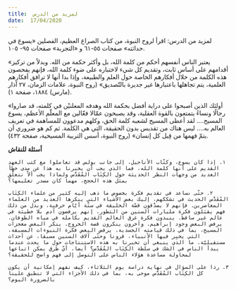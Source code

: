 ```yaml
---
title:  لمزيد من الدرس
date:  17/04/2020
---
```


لمزيد من الدرس: اقرأ لروح النبوة، من كتاب الصراع العظيم، الفصلين «يسوع في حداثته» صفحات ٥٥-٦١ و «التجربة» صفحات ٩٥- ١٠٥.

«يعتبر الناس أنفسهم أحكم من كلمة الله، بل وأكثر حكمة من الله. وبدلاً من تركيز أقدامهم على أساس ثابت، وتقديم كل شيء لاختباره على ضوء كلمة الله، فإنهم يفحصون هذه الكلمة من خلال أفكارهم الخاصة حول العلم والطبيعة، وإذا بدا أنها لا ترافق أفكارهم العلمية، يتم تجاهلها باعتبارها غير جديرة بالتّصديق» (روح النبوة، علامات الزمان، ٢٧ آذار (مارس) ١٨٨٤، صفحة ١).

«أولئك الذين أصبحوا على دراية أفضل بحكمة الله وهدفه المعلنيْن في كلمته، قد صاروا رجالًا ونساءً يتمتعون بالقوة العقلية، وقد يصبحون عمّالا فعّالين مع المعلّم الأعظم، يسوع المسيح.... لقد أعطى المسيح لشعبه كلمة الحق، وكلهم مدعوون للمساهمة في تعريف العالم به.... ليس هناك من تقديس بدون الحقيقة، التي هي الكلمة. ثم كم هو ضروري أن يتمّ فهمها من قِبل كل إنسان» (روح النبوة، أسس التربية المسيحية، صفحة ٤٣٢).

**أسئلة للنقاش**

`١. إذا كان يسوع، وكتّاب الأناجيل، إلى جانب بولس قد تعاملوا مع كتب العهد القديم على أنها كلمة الله، فما الذي يجب أن يخبرنا به هذا عن مدى خطأ العديد من وجهات النظر الحديثة حول الكِتَاب المُقَدَّس ولماذا يجب ألاّ نتعلُّق بمثل هذه الحجج، مهما كان مصدر تعليمها؟`

`٢. حتّى نساعد في تقديم فكرة بخصوص ما ذهب إليه كثير من علماء الكِتَاب المُقَدَّس الحديث في تشككهم، إليك بعض الأشياء التي ينكرها العديد من العلماء المعاصرين. فإنهم لا يصدّقون قصّة الخليقة في ستّة أيّام حرفية، وبدل من ذلك فهم يقبَلون فكرة مليارات السنين من التطور. إنهم يرفضون آدم بلا خطيئة في عالم غير ساقط. ينبذون فكرة غرق العالم القديم بكامله في مياه الطوفان. يرفض البعض وجود إبراهيم. وآخرون ينكرون قصة الخروج. ينكر البعض معجزات المسيح، بما في ذلك قيامته الجسدية. يرفض البعض فكرة النبوءات المسبقة، التي يخبِر فيها الأنبياء، قرونا وحتّى آلاف السنين مسبقا، عن أحداث مستقبليّة. ما الذي ينبغي أن تخبرنا به هذه الاستنتاجات حول ما يحدث عندما يبدأ الناس في الشك في سلطة الكِتَاب المُقَدَّس؟ أيضا، أيّ طرق يمكن اتباعها لمحاولة مساعدة هؤلاء الناس على التوصل إلى فهم واضح للحقيقة؟`

`٣. ردا على السؤال في نهاية دراسة يوم الثلاثاء، كيف نفهم إمكانية أن يكون كل الكِتَاب المُقَدَّس موحى به، بما في ذلك الأجزاء التي لا تنطبق علينا بالضرورة اليوم؟`
